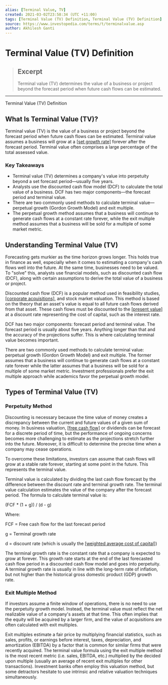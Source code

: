 ```yaml
---
alias: [Terminal Value, TV]
created: 2021-03-02T23:58:34 (UTC +11:00)
tags: [Terminal Value (TV) Definition, Terminal Value (TV) Definition]
source: https://www.investopedia.com/terms/t/terminalvalue.asp
author: Akhilesh Ganti
---
```


# Terminal Value (TV) Definition

> ## Excerpt
> Terminal value (TV) determines the value of a business or project beyond the forecast period when future cash flows can be estimated.

---

Terminal Value (TV) Definition
## What Is Terminal Value (TV)?

Terminal value (TV) is the value of a business or project beyond the forecast period when future cash flows can be estimated. Terminal value assumes a business will grow at a [[set growth rate]](https://www.investopedia.com/articles/active-trading/022315/stock-analysis-forecasting-revenue-and-growth.asp) forever after the forecast period. Terminal value often comprises a large percentage of the total assessed value.

### Key Takeaways

-   Terminal value (TV) determines a company's value into perpetuity beyond a set forecast period—usually five years.
-   Analysts use the discounted cash flow model (DCF) to calculate the total value of a business. DCF has two major components—the forecast period and terminal value.
-   There are two commonly used methods to calculate terminal value—perpetual growth (Gordon Growth Model) and exit multiple.
-   The perpetual growth method assumes that a business will continue to generate cash flows at a constant rate forever, while the exit multiple method assumes that a business will be sold for a multiple of some market metric.

## Understanding Terminal Value (TV)

Forecasting gets murkier as the time horizon grows longer. This holds true in finance as well, especially when it comes to estimating a company's cash flows well into the future. At the same time, businesses need to be valued. To "solve" this, analysts use financial models, such as discounted cash flow (DCF), along with certain assumptions to derive the total value of a business or project.

Discounted cash flow (DCF) is a popular method used in feasibility studies, [[corporate acquisitions]](https://www.investopedia.com/terms/a/acquisition.asp), and stock market valuation. This method is based on the theory that an asset's value is equal to all future cash flows derived from that asset. These cash flows must be discounted to the [[present value]](https://www.investopedia.com/terms/p/presentvalue.asp) at a discount rate representing the cost of capital, such as the interest rate.

DCF has two major components: forecast period and terminal value. The forecast period is usually about five years. Anything longer than that and the accuracy of the projections suffer. This is where calculating terminal value becomes important.

There are two commonly used methods to calculate terminal value: perpetual growth (Gordon Growth Model) and exit multiple. The former assumes that a business will continue to generate cash flows at a constant rate forever while the latter assumes that a business will be sold for a multiple of some market metric. Investment professionals prefer the exit multiple approach while academics favor the perpetual growth model.

## Types of Terminal Value (TV)

### Perpetuity Method

Discounting is necessary because the time value of money creates a discrepancy between the current and future values of a given sum of money. In business valuation, [[free cash flow]](https://www.investopedia.com/terms/f/freecashflow.asp) or dividends can be forecast for a discrete period of time, but the performance of ongoing concerns becomes more challenging to estimate as the projections stretch further into the future. Moreover, it is difficult to determine the precise time when a company may cease operations.

To overcome these limitations, investors can assume that cash flows will grow at a stable rate forever, starting at some point in the future. This represents the terminal value. 

Terminal value is calculated by dividing the last cash flow forecast by the difference between the discount rate and terminal growth rate. The terminal value calculation estimates the value of the company after the forecast period. The formula to calculate terminal value is:

(FCF \* (1 + g)) / (d - g)

Where:

FCF = Free cash flow for the last forecast period 

g = Terminal growth rate 

d = discount rate (which is usually the [[weighted average cost of capital]](https://www.investopedia.com/terms/w/wacc.asp))

The terminal growth rate is the constant rate that a company is expected to grow at forever. This growth rate starts at the end of the last forecasted cash flow period in a discounted cash flow model and goes into perpetuity. A terminal growth rate is usually in line with the long-term rate of inflation, but not higher than the historical gross domestic product (GDP) growth rate.  

### Exit Multiple Method

If investors assume a finite window of operations, there is no need to use the perpetuity growth model. Instead, the terminal value must reflect the net realizable value of a company's assets at that time. This often implies that the equity will be acquired by a larger firm, and the value of acquisitions are often calculated with exit multiples.

Exit multiples estimate a fair price by multiplying financial statistics, such as sales, profits, or earnings before interest, taxes, depreciation, and amortization (EBITDA) by a factor that is common for similar firms that were recently acquired. The terminal value formula using the exit multiple method is the most recent metric (i.e. sales, EBITDA, etc.) multiplied by the decided upon multiple (usually an average of recent exit multiples for other transactions). Investment banks often employ this valuation method, but some detractors hesitate to use intrinsic and relative valuation techniques simultaneously.
